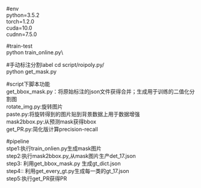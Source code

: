 

#env \
python=3.5.2\
torch=1.2.0\
cuda=10.0\
cudnn=7.5.0

#train-test\
python train_online.py\


#手动标注分割label
cd script/roipoly.py/ \
python get_mask.py

#script下脚本功能\
get_bbox_mask.py：将原始标注的json文件获得合并；生成用于训练的二值化分割图\
rotate_img.py:旋转图片\
paste.py:将旋转得到的图片贴到背景数据上用于数据增强\
mask2bbox.py:从预测mask获得bbox\
get_PR.py:简化版计算precision-recall


#pipeline\
stpe1:执行train_onlien.py生成mask图片\
step2:执行mask2bbox.py,从mask图片生产det_17.json\
step3: 利用get_bbox_mask.py 生成gt_dict.json \
step4:: 利用get_every_gt.py生成每一类的gt_17.json\
step5:执行get_PR获得PR
